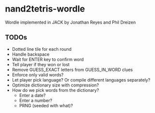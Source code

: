 # nand2tetris-wordle

Wordle implemented in JACK
by Jonathan Reyes and Phil Dreizen

## TODOs
- Dotted line tile for each round
- Handle backspace
- Wait for ENTER key to confirm word
- Tell player if they won or lost
- Remove GUESS_EXACT letters from GUESS_IN_WORD clues
- Enforce only valid words?
- Let player pick language? Or compile different languages separately?
- Optimize dictionary size with compression?
- How do we pick words from the dictionary?
  + Enter a date?
  + Enter a number?
  + PRNG (seeded with what)?
